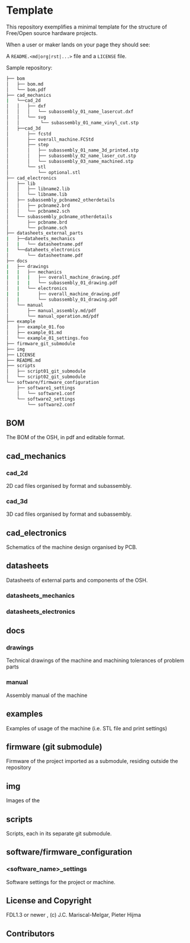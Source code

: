 # Template

This repository exemplifies a minimal template for the structure of Free/Open
source hardware projects.

When a user or maker lands on your page they should see:

A `README.<md|org|rst|...>` file and a `LICENSE` file.

Sample repository:

```sh
├── bom
│   ├── bom.md
│   └── bom.pdf
├── cad_mechanics
|   └──cad_2d
│   │   ├── dxf
│   │   │   └── subassembly_01_name_lasercut.dxf
│   │   └── svg
│   │        └── subassembly_01_name_vinyl_cut.stp
│   ├──cad_3d
│       ├── fcstd
│       ├── overall_machine.FCStd
│       ├── step
│       │   ├── subassembly_01_name_3d_printed.stp
│       │   ├── subassembly_02_name_laser_cut.stp
│       │   └── subassembly_03_name_machined.stp
│       └── stl
│           └── optional.stl
├── cad_electronics
│   ├── lib
│   │   ├── libname2.lib
│   │   └── libname.lib
│   ├── subassembly_pcbname2_otherdetails
│   │   ├── pcbname2.brd
│   │   └── pcbname2.sch
│   └── subassembly_pcbname_otherdetails
│       ├── pcbname.brd
│       └── pcbname.sch
├── datasheets_external_parts
|   ├──dataheets_mechanics
│   |   └── datasheetname.pdf
|   └──dataheets_electronics
│       └── datasheetname.pdf
├── docs
|   ├── drawings
|   |   ├── mechanics
|   |   |   ├── overall_machine_drawing.pdf
│   |   |   └── subassembly_01_drawing.pdf
│   |   └── electronics
|   |       ├── overall_machine_drawing.pdf
│   |       └── subassembly_01_drawing.pdf
│   └── manual
│       ├── manual_assembly.md/pdf
│       └── manual_operation.md/pdf
├── example
│   ├── example_01.foo
│   ├── example_01.md
│   └── example_01_settings.foo
├── firmware_git_submodule
├── img
├── LICENSE
├── README.md
├── scripts
│   ├── script01_git_submodule
│   └── script02_git_submodule
└── software/firmware_configuration
    ├── software1_settings
    │   └── software1.conf
    └── software2_settings
        └── software2.conf
```

## BOM

The BOM of the OSH, in pdf and editable format.

## cad_mechanics
### cad_2d

2D cad files organised by format and subassembly.
### cad_3d

3D cad files organised by format and subassembly.

## cad_electronics

Schematics of the machine design organised by PCB.

## datasheets

Datasheets of external parts and components of the OSH.
### datasheets_mechanics
### datasheets_electronics

## docs

### drawings

Technical drawings of the machine and machining tolerances of problem parts
### manual

Assembly manual of the machine

## examples

Examples of usage of the machine (i.e. STL file and print settings)


## firmware (git submodule)

Firmware of the project imported as a submodule, residing outside the repository

## img

Images of the


## scripts

Scripts, each in its separate git submodule.

## software/firmware_configuration
### <software_name>_settings

Software settings for the project or machine.

## License and Copyright

FDL1.3 or newer , (c) J.C. Mariscal-Melgar, Pieter Hijma

## Contributors
